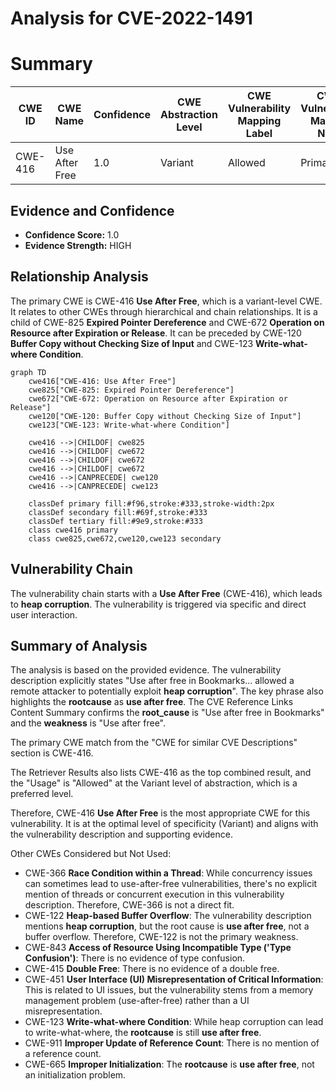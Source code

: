 # Analysis for CVE-2022-1491

# Summary
| CWE ID | CWE Name | Confidence | CWE Abstraction Level | CWE Vulnerability Mapping Label | CWE-Vulnerability Mapping Notes |
|---|---|---|---|---|---|
| CWE-416 | Use After Free | 1.0 | Variant | Allowed | Primary CWE |

## Evidence and Confidence

*   **Confidence Score:** 1.0
*   **Evidence Strength:** HIGH

## Relationship Analysis
The primary CWE is CWE-416 **Use After Free**, which is a variant-level CWE. It relates to other CWEs through hierarchical and chain relationships. It is a child of CWE-825 **Expired Pointer Dereference** and CWE-672 **Operation on Resource after Expiration or Release**. It can be preceded by CWE-120 **Buffer Copy without Checking Size of Input** and CWE-123 **Write-what-where Condition**.

```mermaid
graph TD
    cwe416["CWE-416: Use After Free"]
    cwe825["CWE-825: Expired Pointer Dereference"]
    cwe672["CWE-672: Operation on Resource after Expiration or Release"]
    cwe120["CWE-120: Buffer Copy without Checking Size of Input"]
    cwe123["CWE-123: Write-what-where Condition"]
    
    cwe416 -->|CHILDOF| cwe825
    cwe416 -->|CHILDOF| cwe672
    cwe416 -->|CHILDOF| cwe672
    cwe416 -->|CHILDOF| cwe672
    cwe416 -->|CANPRECEDE| cwe120
    cwe416 -->|CANPRECEDE| cwe123
    
    classDef primary fill:#f96,stroke:#333,stroke-width:2px
    classDef secondary fill:#69f,stroke:#333
    classDef tertiary fill:#9e9,stroke:#333
    class cwe416 primary
    class cwe825,cwe672,cwe120,cwe123 secondary
```

## Vulnerability Chain
The vulnerability chain starts with a **Use After Free** (CWE-416), which leads to **heap corruption**. The vulnerability is triggered via specific and direct user interaction.

## Summary of Analysis
The analysis is based on the provided evidence. The vulnerability description explicitly states "Use after free in Bookmarks... allowed a remote attacker to potentially exploit **heap corruption**". The key phrase also highlights the **rootcause** as **use after free**. The CVE Reference Links Content Summary confirms the **root_cause** is "Use after free in Bookmarks" and the **weakness** is "Use after free".

The primary CWE match from the "CWE for similar CVE Descriptions" section is CWE-416.

The Retriever Results also lists CWE-416 as the top combined result, and the "Usage" is "Allowed" at the Variant level of abstraction, which is a preferred level.

Therefore, CWE-416 **Use After Free** is the most appropriate CWE for this vulnerability. It is at the optimal level of specificity (Variant) and aligns with the vulnerability description and supporting evidence.

Other CWEs Considered but Not Used:

*   CWE-366 **Race Condition within a Thread**: While concurrency issues can sometimes lead to use-after-free vulnerabilities, there's no explicit mention of threads or concurrent execution in this vulnerability description. Therefore, CWE-366 is not a direct fit.
*   CWE-122 **Heap-based Buffer Overflow**: The vulnerability description mentions **heap corruption**, but the root cause is **use after free**, not a buffer overflow. Therefore, CWE-122 is not the primary weakness.
*   CWE-843 **Access of Resource Using Incompatible Type ('Type Confusion')**: There is no evidence of type confusion.
*   CWE-415 **Double Free**: There is no evidence of a double free.
*   CWE-451 **User Interface (UI) Misrepresentation of Critical Information**: This is related to UI issues, but the vulnerability stems from a memory management problem (use-after-free) rather than a UI misrepresentation.
*   CWE-123 **Write-what-where Condition**: While heap corruption can lead to write-what-where, the **rootcause** is still **use after free**.
*   CWE-911 **Improper Update of Reference Count**: There is no mention of a reference count.
*   CWE-665 **Improper Initialization**: The **rootcause** is **use after free**, not an initialization problem.